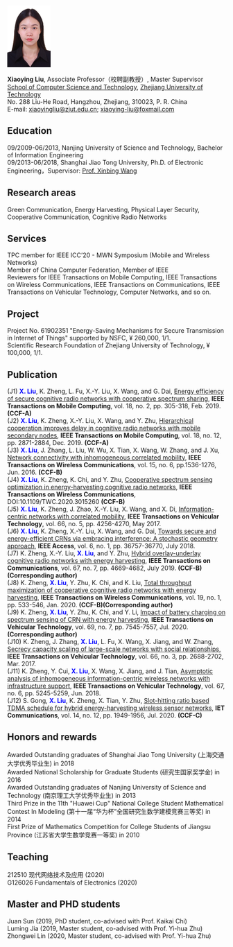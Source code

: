 <img src="2.jpg" width="100" height="142"/>

**Xiaoying Liu**, Associate Professor（校聘副教授）, Master Supervisor  
[School of Computer Science and Technology](http://www.software.zjut.edu.cn/), [Zhejiang University of Technology](http://www.zjut.edu.cn/)  
No. 288 Liu-He Road, Hangzhou, Zhejiang, 310023, P. R. China  
E-mail: xiaoyingliu@zjut.edu.cn; xiaoying-liu@foxmail.com  

## Education

09/2009-06/2013, Nanjing University of Science and Technology, Bachelor of Information Engineering  
09/2013-06/2018, Shanghai Jiao Tong University, Ph.D. of Electronic Engineering，Supervisor: [Prof. Xinbing Wang](http://www.cs.sjtu.edu.cn/~wang-xb/)

## Research areas

Green Communication, Energy Harvesting, Physical Layer Security, Cooperative Communication, Cognitive Radio Networks

## Services

TPC member for IEEE ICC’20 - MWN Symposium (Mobile and Wireless Networks)  
Member of China Computer Federation, Member of IEEE  
Reviewers for IEEE Transactions on Mobile Computing, IEEE Transactions on Wireless Communications, IEEE Transactions on Communications, IEEE Transactions on Vehicular Technology, Computer Networks, and so on.

## Project

Project No. 61902351 "Energy-Saving Mechanisms for Secure Transmission in Internet of Things" supported by NSFC, ¥ 260,000, 1/1.  
Scientific Research Foundation of Zhejiang University of Technology, ¥ 100,000, 1/1.

## Publication

(J1) **<span style="color: blue">X. Liu</span>**, K. Zheng, L. Fu, X.-Y. Liu, X. Wang, and G. Dai, [Energy efficiency of secure cognitive radio networks with cooperative spectrum sharing](https://ieeexplore.ieee.org/document/8362946), **IEEE Transactions on Mobile Computing**, vol. 18, no. 2, pp. 305-318, Feb. 2019. **(CCF-A)**  
(J2) **<span style="color: blue">X. Liu</span>**, K. Zheng, X.-Y. Liu, X. Wang, and Y. Zhu, [Hierarchical cooperation improves delay in cognitive radio networks with mobile secondary nodes](https://ieeexplore.ieee.org/document/8570778), **IEEE Transactions on Mobile Computing**, vol. 18, no. 12, pp. 2871-2884, Dec. 2019. **(CCF-A)**  
(J3) **<span style="color: blue">X. Liu</span>**, J. Zhang, L. Liu, W. Wu, X. Tian, X. Wang, W. Zhang, and J. Xu, [Network connectivity with inhomogeneous correlated mobility](https://ieeexplore.ieee.org/document/7426853), **IEEE Transactions on Wireless Communications**, vol. 15, no. 6, pp.1536-1276, Jun. 2016. **(CCF-B)**  
(J4) **<span style="color: blue">X. Liu</span>**, K. Zheng, K. Chi, and Y. Zhu, [Cooperative spectrum sensing optimization in energy-harvesting cognitive radio networks](https://ieeexplore.ieee.org/document/9170532), **IEEE Transactions on Wireless Communications**, DOI:10.1109/TWC.2020.3015260 **(CCF-B)**  
(J5) **<span style="color: blue">X. Liu</span>**, K. Zheng, J. Zhao, X.-Y. Liu, X. Wang, and X. Di, [Information-centric networks with correlated mobility](https://ieeexplore.ieee.org/document/7551158), **IEEE Transactions on Vehicular Technology**, vol. 66, no. 5, pp. 4256-4270, May 2017.  
(J6) **<span style="color: blue">X. Liu</span>**, K. Zheng, X.-Y. Liu, X. Wang, and G. Dai, [Towards secure and energy-efficient CRNs via embracing interference: A stochastic geometry approach](https://ieeexplore.ieee.org/document/8402212), **IEEE Access**, vol. 6, no. 1, pp. 36757-36770, July 2018.  
(J7) K. Zheng, X.-Y. Liu, **<span style="color: blue">X. Liu</span>**, and Y. Zhu, [Hybrid overlay-underlay cognitive radio networks with energy harvesting](https://ieeexplore.ieee.org/document/8695113), **IEEE Transactions on Communications**, vol. 67, no. 7, pp. 4669-4682, July 2019. **(CCF-B)(Corresponding author)**  
(J8) K. Zheng, **<span style="color: blue">X. Liu</span>**, Y. Zhu, K. Chi, and K. Liu, [Total throughput maximization of cooperative cognitive radio networks with energy harvesting](https://ieeexplore.ieee.org/document/8874991), **IEEE Transactions on Wireless Communications**, vol. 19, no. 1, pp. 533-546, Jan. 2020. **(CCF-B)(Corresponding author)**  
(J9) K. Zheng, **<span style="color: blue">X. Liu</span>**, Y. Zhu, K. Chi, and Y. Li, [Impact of battery charging on spectrum sensing of CRN with energy harvesting](https://ieeexplore.ieee.org/document/9091209), **IEEE Transactions on Vehicular Technology**, vol. 69, no. 7, pp. 7545-7557, Jul. 2020. **(Corresponding author)**  
(J10) K. Zheng, J. Zhang, **<span style="color: blue">X. Liu</span>**, L. Fu, X. Wang, X. Jiang, and W. Zhang, [Secrecy capacity scaling of large-scale networks with social relationships](https://ieeexplore.ieee.org/document/7496960), **IEEE Transactions on Vehicular Technology**, vol. 66, no. 3, pp. 2688-2702, Mar. 2017.  
(J11) K. Zheng, Y. Cui, **<span style="color: blue">X. Liu</span>**, X. Wang, X. Jiang, and J. Tian, [Asymptotic analysis of inhomogeneous information-centric wireless networks with infrastructure support](https://ieeexplore.ieee.org/document/8304646), **IEEE Transactions on Vehicular Technology**, vol. 67, no. 6, pp. 5245-5259, Jun. 2018.  
(J12) S. Gong, **<span style="color: blue">X. Liu</span>**, K. Zheng, X. Tian, Y. Zhu, [Slot-hitting ratio based TDMA schedule for hybrid energy-harvesting wireless sensor networks](https://ieeexplore.ieee.org/document/9146003), **IET Communications**, vol. 14, no. 12, pp. 1949-1956, Jul. 2020. **(CCF-C)**  

## Honors and rewards

Awarded Outstanding graduates of Shanghai Jiao Tong University  (上海交通大学优秀毕业生) in 2018  
Awarded National Scholarship for Graduate Students (研究生国家奖学金) in 2016  
Awarded Outstanding graduates of Nanjing University of Science and Technology  (南京理工大学优秀毕业生) in 2013  
Third Prize in the 11th "Huawei Cup" National College Student Mathematical Contest In Modeling (第十一届“华为杯”全国研究生数学建模竞赛三等奖) in 2014  
First Prize of Mathematics Competition for College Students of Jiangsu Province (江苏省大学生数学竞赛一等奖) in 2010  

## Teaching

212510 现代网络技术及应用  (2020)  
G126026 Fundamentals of Electronics  (2020)

## Master and PHD students

Juan Sun (2019, PhD student, co-advised with Prof. Kaikai Chi)  
Luming Jia (2019, Master student, co-advised with Prof. Yi-hua Zhu)  
Zhongwei Lin (2020, Master student, co-advised with Prof. Yi-hua Zhu)  
